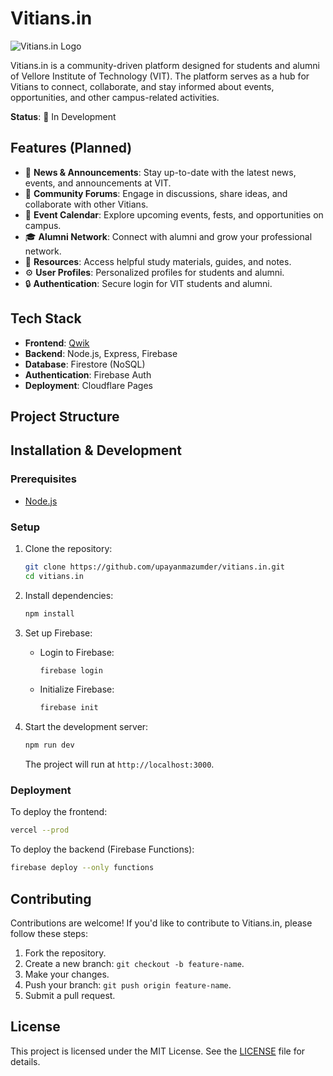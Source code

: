 # Vitians.in

![Vitians.in Logo](https://github.com/upayanmazumder/vitians.in/assets/logo.png)

Vitians.in is a community-driven platform designed for students and alumni of Vellore Institute of Technology (VIT). The platform serves as a hub for Vitians to connect, collaborate, and stay informed about events, opportunities, and other campus-related activities.

**Status**: 🚧 In Development

## Features (Planned)

- 📰 **News & Announcements**: Stay up-to-date with the latest news, events, and announcements at VIT.
- 💬 **Community Forums**: Engage in discussions, share ideas, and collaborate with other Vitians.
- 📅 **Event Calendar**: Explore upcoming events, fests, and opportunities on campus.
- 🎓 **Alumni Network**: Connect with alumni and grow your professional network.
- 📝 **Resources**: Access helpful study materials, guides, and notes.
- ⚙️ **User Profiles**: Personalized profiles for students and alumni.
- 🔒 **Authentication**: Secure login for VIT students and alumni.

## Tech Stack

- **Frontend**: [Qwik](https://qwik.builder.io/)
- **Backend**: Node.js, Express, Firebase
- **Database**: Firestore (NoSQL)
- **Authentication**: Firebase Auth
- **Deployment**: Cloudflare Pages
  
## Project Structure

## Installation & Development

### Prerequisites

- [Node.js](https://nodejs.org/)

### Setup

1. Clone the repository:

   ```bash
   git clone https://github.com/upayanmazumder/vitians.in.git
   cd vitians.in
   ```

2. Install dependencies:

   ```bash
   npm install
   ```

3. Set up Firebase:
   - Login to Firebase:

     ```bash
     firebase login
     ```

   - Initialize Firebase:

     ```bash
     firebase init
     ```

4. Start the development server:

   ```bash
   npm run dev
   ```

   The project will run at `http://localhost:3000`.

### Deployment

To deploy the frontend:

```bash
vercel --prod
```

To deploy the backend (Firebase Functions):

```bash
firebase deploy --only functions
```

## Contributing

Contributions are welcome! If you'd like to contribute to Vitians.in, please follow these steps:

1. Fork the repository.
2. Create a new branch: `git checkout -b feature-name`.
3. Make your changes.
4. Push your branch: `git push origin feature-name`.
5. Submit a pull request.

## License

This project is licensed under the MIT License. See the [LICENSE](LICENSE) file for details.
